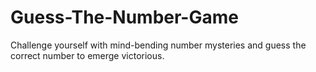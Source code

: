 # Guess-The-Number-Game
Challenge yourself with mind-bending number mysteries and guess the correct number to emerge victorious.
